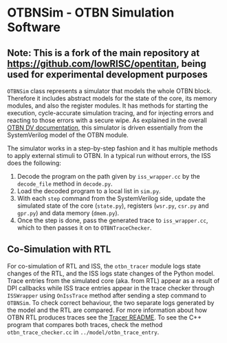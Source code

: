 # OTBNSim - OTBN Simulation Software

## Note: This is a fork of the main repository at https://github.com/lowRISC/opentitan, being used for experimental development purposes

`OTBNSim` class represents a simulator that models the whole OTBN block.
Therefore it includes abstract models for the state of the core, its memory modules, and also the register modules.
It has methods for starting the execution, cycle-accurate simulation tracing, and for injecting errors and reacting to those errors with a secure wipe.
As explained in the overall [OTBN DV documentation](../README.md), this simulator is driven essentially from the SystemVerilog model of the OTBN module.

The simulator works in a step-by-step fashion and it has multiple methods to apply external stimuli to OTBN.
In a typical run without errors, the ISS does the following:
 1. Decode the program on the path given by `iss_wrapper.cc` by the `decode_file` method in `decode.py`.
 2. Load the decoded program to a local list in `sim.py`.
 3. With each `step` command from the SystemVerilog side, update the simulated state of the core (`state.py`), registers (`wsr.py`, `csr.py` and `gpr.py`) and data memory (`dmem.py`).
 4. Once the step is done, pass the generated trace to `iss_wrapper.cc`, which to then passes it on to `OTBNTraceChecker`.

## Co-Simulation with RTL
For co-simulation of RTL and ISS, the `otbn_tracer` module logs state changes of the RTL, and the ISS logs state changes of the Python model.
Trace entries from the simulated core (aka. from RTL) appear as a result of DPI callbacks while ISS trace entries appear in the trace checker through `ISSWrapper` using `OnIssTrace` method after sending a step command to `OTBNSim`.
To check correct behaviour, the two separate logs generated by the model and the RTL are compared.
For more information about how OTBN RTL produces traces see the [Tracer README](../tracer/README.md).
To see the C++ program that compares both traces, check the method `otbn_trace_checker.cc` in `../model/otbn_trace_entry`.
